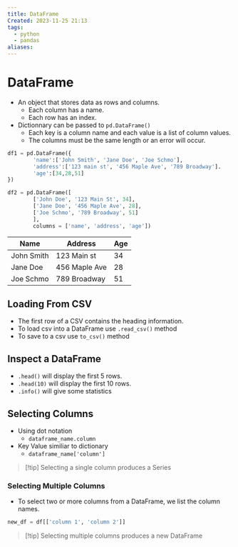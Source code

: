 ```yaml
---
title: DataFrame
Created: 2023-11-25 21:13
tags:
  - python
  - pandas
aliases:
---
```

# DataFrame
- An object that stores data as rows and columns.
	- Each column has a name.
	- Each row has an index.
- Dictionnary can be passed to `pd.DataFrame()` 
	- Each key is a column name and each value is a list of column values.
	- The columns must be the same length or an error will occur.

```Python
df1 = pd.DataFrame({
		'name':['John Smith', 'Jane Doe', 'Joe Schmo'],
		'address':['123 main st', '456 Maple Ave', '789 Broadway'].
		'age':[34,28,51]
})
```

```Python
df2 = pd.DataFrame([
		['John Doe', '123 Main St', 34],
		['Jane Doe', '456 Maple Ave', 28],
		['Joe Schmo', '789 Broadway', 51]
		],
		columns = ['name', 'address', 'age'])
```

| Name       | Address       | Age |
| ---------- | ------------- | --- |
| John Smith | 123 Main st   | 34  |
| Jane Doe   | 456 Maple Ave | 28  |
| Joe Schmo  | 789 Broadway  | 51  |

## Loading From CSV
- The first row of a CSV contains the heading information.
- To load csv into a DataFrame use `.read_csv()` method
- To save to a csv use `to_csv()` method

## Inspect a DataFrame
- `.head()` will display the first 5 rows.
- `.head(10)` will display the first 10 rows.
- `.info()` will give some statistics

## Selecting Columns
- Using dot notation
	- `dataframe_name.column`
- Key Value similiar to dictionary
	- `dataframe_name['column']`

>[!tip] Selecting a single column produces a Series

### Selecting Multiple Columns
- To select two or more columns from a DataFrame, we list the column names.
```Python
new_df = df[['column 1', 'column 2']]
```

>[!tip] Selecting multiple columns produces a new DataFrame

